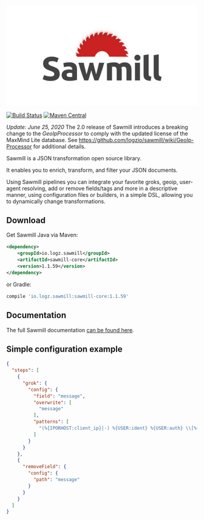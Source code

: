 ![Sawmill Logo](sawmill-logo.png)

[![Build Status](https://travis-ci.org/logzio/sawmill.svg?branch=master)](https://travis-ci.org/logzio/sawmill)
[![Maven Central](https://maven-badges.herokuapp.com/maven-central/io.logz.sawmill/sawmill/badge.svg)](http://mvnrepository.com/artifact/io.logz.sawmill/sawmill)

*Update: June 25, 2020*
The 2.0 release of Sawmill introduces a breaking change to the *GeoIpProcessor* to comply with the updated license of the MaxMind Lite database.
See https://github.com/logzio/sawmill/wiki/GeoIp-Processor for additional details.

Sawmill is a JSON transformation open source library. 

It enables you to enrich, transform, and filter your JSON documents. 

Using Sawmill pipelines you can integrate your favorite groks, geoip, user-agent resolving, add or remove fields/tags and more in a descriptive manner, using configuration files or builders, in a simple DSL, allowing you to dynamically change transformations.

## Download

Get Sawmill Java via Maven:

```xml
<dependency>
    <groupId>io.logz.sawmill</groupId>
    <artifactId>sawmill-core</artifactId>
    <version>1.1.59</version>
</dependency>
```

or Gradle:

```gradle
compile 'io.logz.sawmill:sawmill-core:1.1.59'
```

## Documentation

The full Sawmill documentation [can be found here](https://github.com/logzio/sawmill/wiki).

## Simple configuration example

```json
{
  "steps": [
    {
      "grok": {
        "config": {
          "field": "message",
          "overwrite": [
            "message"
          ],
          "patterns": [
            "(%{IPORHOST:client_ip}|-) %{USER:ident} %{USER:auth} \\[%{HTTPDATE:timestamp}\\] \\\"(?:%{WORD:verb} %{NOTSPACE:request}(?: HTTP/%{NUMBER:httpversion:float})?|%{DATA:rawrequest})\\\" %{NUMBER:response:int} (?:%{NUMBER:bytes:float}|-) B %{DATA:thread} %{NUMBER:response_time:float} ms %{DATA:servername} %{DATA:client_id:int}(\\;%{NOTSPACE})? %{DATA:device_id} %{DATA}"
          ]
        }
      }
    },
    {
      "removeField": {
        "config": {
          "path": "message"
        }
      }
    }
  ]
}
```
